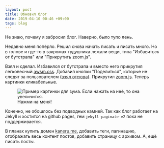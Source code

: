 ```yaml
---
layout: post
title: Обновил блог
date: 2019-04-10 00:46 +09:00
tags: blog
---
```


Не знаю, почему я забросил блог. Наверно, было тупо лень.

Недавно меня попёрло. Решил снова начать писать и писать много. Но в голове и где-то в закромах тудушника лежали вещи, типа "Избавиться от бутстрапа" или "Прикрутить zoom.js".

Взял и сделал. Избавился от бутстрапа и вместо него прикрутил легковесный [awsm.css](https://igoradamenko.github.io/awsm.css/index.html). Добавил кнопки "Поделиться", которые не следят за пользователем ([взял отсюда](https://sharingbuttons.io)). Прикрутил [zoom.js](https://github.com/nishanths/zoom.js). Теперь картинки кликабельные.

<figure>
  <img src="/images/blog-update/1.jpg" data-action="zoom" alt="Пример картинки для зума. Если нажать на неё, то она увеличится.">
  <figcaption>Нажми на меня!</figcaption>
</figure>

Конечно, не обошлось без подводных камней. Так как блог работает на Jekyll и хостится на github pages, гем `jekyll-paginate-v2` пока не поддерживается.

В планах купить домен [kaneru.me](https://kaneru.me), добавить теги, пагинацию, отображать весь контент постов, добавить страницу с архивом. А, ещё писать посты.
